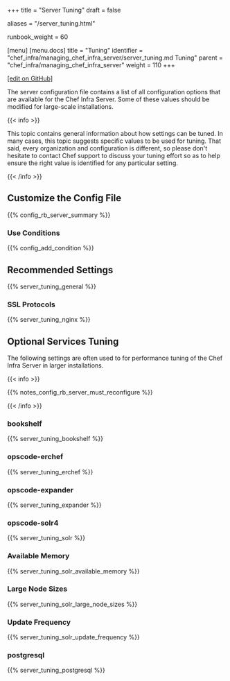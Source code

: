 +++
title = "Server Tuning"
draft = false

aliases = "/server_tuning.html"

runbook_weight = 60

[menu]
  [menu.docs]
    title = "Tuning"
    identifier = "chef_infra/managing_chef_infra_server/server_tuning.md Tuning"
    parent = "chef_infra/managing_chef_infra_server"
    weight = 110
+++    

[\[edit on
GitHub\]](https://github.com/chef/chef-web-docs/blob/master/chef_master/source/server_tuning.rst)

The server configuration file contains a list of all configuration
options that are available for the Chef Infra Server. Some of these
values should be modified for large-scale installations.

{{< info >}}

This topic contains general information about how settings can be tuned.
In many cases, this topic suggests specific values to be used for
tuning. That said, every organization and configuration is different, so
please don't hesitate to contact Chef support to discuss your tuning
effort so as to help ensure the right value is identified for any
particular setting.

{{< /info >}}


## Customize the Config File

{{% config_rb_server_summary %}}


### Use Conditions

{{% config_add_condition %}}


## Recommended Settings

{{% server_tuning_general %}}


### SSL Protocols

{{% server_tuning_nginx %}}


## Optional Services Tuning

The following settings are often used to for performance tuning of the
Chef Infra Server in larger installations.

{{< info >}}

{{% notes_config_rb_server_must_reconfigure %}}

{{< /info >}}


### bookshelf

{{% server_tuning_bookshelf %}}


### opscode-erchef

{{% server_tuning_erchef %}}


### opscode-expander

{{% server_tuning_expander %}}


### opscode-solr4

{{% server_tuning_solr %}}

### Available Memory

{{% server_tuning_solr_available_memory %}}

### Large Node Sizes

{{% server_tuning_solr_large_node_sizes %}}

### Update Frequency

{{% server_tuning_solr_update_frequency %}}


### postgresql

{{% server_tuning_postgresql %}}
